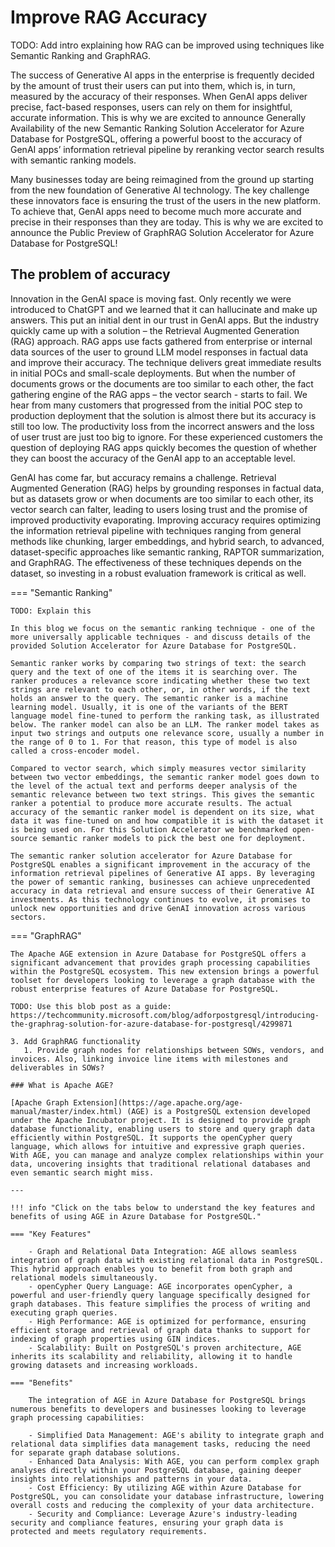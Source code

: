 # Improve RAG Accuracy

TODO: Add intro explaining how RAG can be improved using techniques like Semantic Ranking and GraphRAG.

The success of Generative AI apps in the enterprise is frequently decided by the amount of trust their users can put into them, which is, in turn, measured by the accuracy of their responses. When GenAI apps deliver precise, fact-based responses, users can rely on them for insightful, accurate information. This is why we are excited to announce Generally Availability of the new Semantic Ranking Solution Accelerator for Azure Database for PostgreSQL, offering a powerful boost to the accuracy of GenAI apps’ information retrieval pipeline by reranking vector search results with semantic ranking models.

Many businesses today are being reimagined from the ground up starting from the new foundation of Generative AI technology. The key challenge these innovators face is ensuring the trust of the users in the new platform. To achieve that, GenAI apps need to become much more accurate and precise in their responses than they are today. This is why we are excited to announce the Public Preview of GraphRAG Solution Accelerator for Azure Database for PostgreSQL!

## The problem of accuracy

Innovation in the GenAI space is moving fast. Only recently we were introduced to ChatGPT and we learned that it can hallucinate and make up answers. This put an initial dent in our trust in GenAI apps. But the industry quickly came up with a solution – the Retrieval Augmented Generation (RAG) approach. RAG apps use facts gathered from enterprise or internal data sources of the user to ground LLM model responses in factual data and improve their accuracy. The technique delivers great immediate results in initial POCs and small-scale deployments. But when the number of documents grows or the documents are too similar to each other, the fact gathering engine of the RAG apps – the vector search - starts to fail. We hear from many customers that progressed from the initial POC step to production deployment that the solution is almost there but its accuracy is still too low. The productivity loss from the incorrect answers and the loss of user trust are just too big to ignore. For these experienced customers the question of deploying RAG apps quickly becomes the question of whether they can boost the accuracy of the GenAI app to an acceptable level.

GenAI has come far, but accuracy remains a challenge. Retrieval Augmented Generation (RAG) helps by grounding responses in factual data, but as datasets grow or when documents are too similar to each other, its vector search can falter, leading to users losing trust and the promise of improved productivity evaporating. Improving accuracy requires optimizing the information retrieval pipeline with techniques ranging from general methods like chunking, larger embeddings, and hybrid search, to advanced, dataset-specific approaches like semantic ranking, RAPTOR summarization, and GraphRAG. The effectiveness of these techniques depends on the dataset, so investing in a robust evaluation framework is critical as well.



=== "Semantic Ranking"

    TODO: Explain this

    In this blog we focus on the semantic ranking technique - one of the more universally applicable techniques - and discuss details of the provided Solution Accelerator for Azure Database for PostgreSQL.

    Semantic ranker works by comparing two strings of text: the search query and the text of one of the items it is searching over. The ranker produces a relevance score indicating whether these two text strings are relevant to each other, or, in other words, if the text holds an answer to the query. The semantic ranker is a machine learning model. Usually, it is one of the variants of the BERT language model fine-tuned to perform the ranking task, as illustrated below. The ranker model can also be an LLM. The ranker model takes as input two strings and outputs one relevance score, usually a number in the range of 0 to 1. For that reason, this type of model is also called a cross-encoder model.

    Compared to vector search, which simply measures vector similarity between two vector embeddings, the semantic ranker model goes down to the level of the actual text and performs deeper analysis of the semantic relevance between two text strings. This gives the semantic ranker a potential to produce more accurate results. The actual accuracy of the semantic ranker model is dependent on its size, what data it was fine-tuned on and how compatible it is with the dataset it is being used on. For this Solution Accelerator we benchmarked open-source semantic ranker models to pick the best one for deployment.

    The semantic ranker solution accelerator for Azure Database for PostgreSQL enables a significant improvement in the accuracy of the information retrieval pipelines of Generative AI apps. By leveraging the power of semantic ranking, businesses can achieve unprecedented accuracy in data retrieval and ensure success of their Generative AI investments. As this technology continues to evolve, it promises to unlock new opportunities and drive GenAI innovation across various sectors.

=== "GraphRAG"

    The Apache AGE extension in Azure Database for PostgreSQL offers a significant advancement that provides graph processing capabilities within the PostgreSQL ecosystem. This new extension brings a powerful toolset for developers looking to leverage a graph database with the robust enterprise features of Azure Database for PostgreSQL.
    
    TODO: Use this blob post as a guide: https://techcommunity.microsoft.com/blog/adforpostgresql/introducing-the-graphrag-solution-for-azure-database-for-postgresql/4299871
    
    3. Add GraphRAG functionality
       1. Provide graph nodes for relationships between SOWs, vendors, and invoices. Also, linking invoice line items with milestones and deliverables in SOWs?
    
    ### What is Apache AGE?
    
    [Apache Graph Extension](https://age.apache.org/age-manual/master/index.html) (AGE) is a PostgreSQL extension developed under the Apache Incubator project. It is designed to provide graph database functionality, enabling users to store and query graph data efficiently within PostgreSQL. It supports the openCypher query language, which allows for intuitive and expressive graph queries. With AGE, you can manage and analyze complex relationships within your data, uncovering insights that traditional relational databases and even semantic search might miss.
    
    ---
    
    !!! info "Click on the tabs below to understand the key features and benefits of using AGE in Azure Database for PostgreSQL."
    
    === "Key Features"
    
        - Graph and Relational Data Integration: AGE allows seamless integration of graph data with existing relational data in PostgreSQL. This hybrid approach enables you to benefit from both graph and relational models simultaneously.
        - openCypher Query Language: AGE incorporates openCypher, a powerful and user-friendly query language specifically designed for graph databases. This feature simplifies the process of writing and executing graph queries.
        - High Performance: AGE is optimized for performance, ensuring efficient storage and retrieval of graph data thanks to support for indexing of graph properties using GIN indices.
        - Scalability: Built on PostgreSQL's proven architecture, AGE inherits its scalability and reliability, allowing it to handle growing datasets and increasing workloads.
    
    === "Benefits"
    
        The integration of AGE in Azure Database for PostgreSQL brings numerous benefits to developers and businesses looking to leverage graph processing capabilities:
    
        - Simplified Data Management: AGE's ability to integrate graph and relational data simplifies data management tasks, reducing the need for separate graph database solutions.
        - Enhanced Data Analysis: With AGE, you can perform complex graph analyses directly within your PostgreSQL database, gaining deeper insights into relationships and patterns in your data.
        - Cost Efficiency: By utilizing AGE within Azure Database for PostgreSQL, you can consolidate your database infrastructure, lowering overall costs and reducing the complexity of your data architecture.
        - Security and Compliance: Leverage Azure's industry-leading security and compliance features, ensuring your graph data is protected and meets regulatory requirements.
